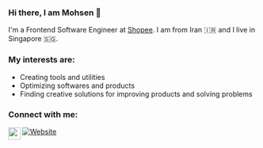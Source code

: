 ### Hi there, I am Mohsen 👋
I'm a Frontend Software Engineer at [Shopee](https://www.shopee.sg). I am from Iran 🇮🇷 and I live in Singapore 🇸🇬. 

### My interests are: 
- Creating tools and utilities
- Optimizing softwares and products
- Finding creative solutions for improving products and solving problems

### Connect with me:
[![Website](https://img.shields.io/website?label=mohsensahfiei.com&style=for-the-badge&url=https%3A%2F%2Fcodestackr.com)][website]
[<img align="left" alt="mohsenshafiei | LinkedIn" width="25px" src="https://packagingspace.net/files/chunks/5d03ab97a0d5566f83000237/5d03aba5a0d5566f83000238.png" />][linkedin]
<br />

[website]: https://mohsenshafiei.com
[linkedin]: https://sg.linkedin.com/in/mohsen-shafiei-tafreshi-7250847b
